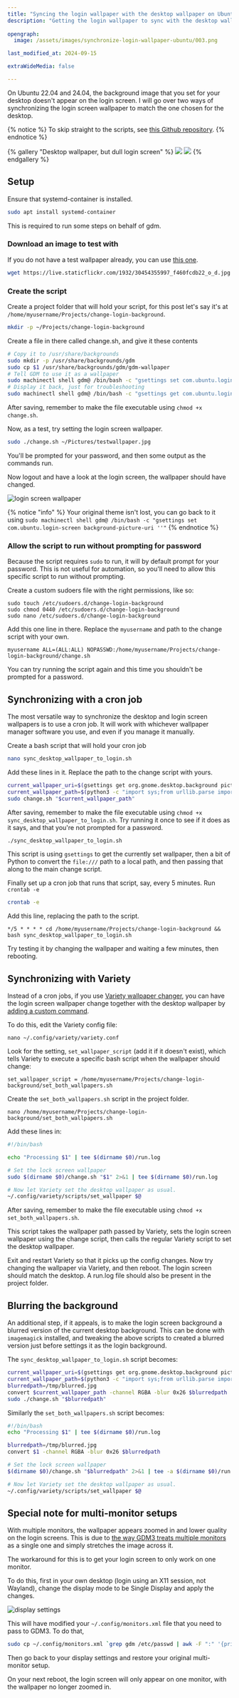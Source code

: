 ```yaml
---
title: "Syncing the login wallpaper with the desktop wallpaper on Ubuntu"
description: "Getting the login wallpaper to sync with the desktop wallpaper, when using standalone or Variety wallpaper changer"
  
opengraph: 
  image: /assets/images/synchronize-login-wallpaper-ubuntu/003.png

last_modified_at: 2024-09-15

extraWideMedia: false

---
```


On Ubuntu 22.04 and 24.04, the background image that you set for your desktop doesn't appear on the login screen. I will go over two ways of synchronizing the login screen wallpaper to match the one chosen for the desktop.  

{% notice %}
To skip straight to the scripts, see [this Github repository](https://github.com/mendhak/ubuntu-change-login-background).
{% endnotice %}


{% gallery "Desktop wallpaper, but dull login screen" %}
![](/assets/images/synchronize-login-wallpaper-ubuntu/001.png)
![](/assets/images/synchronize-login-wallpaper-ubuntu/002.png)
{% endgallery %}

## Setup

Ensure that systemd-container is installed.

```bash
sudo apt install systemd-container
```

This is required to run some steps on behalf of gdm. 


### Download an image to test with

If you do not have a test wallpaper already, you can use [this one](https://www.flickr.com/photos/mendhak/30454355997/). 

```bash
wget https://live.staticflickr.com/1932/30454355997_f460fcdb22_o_d.jpg -O ~/Pictures/testwallpaper.jpg
```


### Create the script

Create a project folder that will hold your script, for this post let's say it's at `/home/myusername/Projects/change-login-background`. 

```bash
mkdir -p ~/Projects/change-login-background
```

Create a file in there called change.sh, and give it these contents

```bash
# Copy it to /usr/share/backgrounds 
sudo mkdir -p /usr/share/backgrounds/gdm
sudo cp $1 /usr/share/backgrounds/gdm/gdm-wallpaper
# Tell GDM to use it as a wallpaper
sudo machinectl shell gdm@ /bin/bash -c "gsettings set com.ubuntu.login-screen background-picture-uri 'file:///usr/share/backgrounds/gdm/gdm-wallpaper'; gsettings set com.ubuntu.login-screen background-size 'cover'"
# Display it back, just for troubleshooting
sudo machinectl shell gdm@ /bin/bash -c "gsettings get com.ubuntu.login-screen background-picture-uri; gsettings get com.ubuntu.login-screen background-size"
```

After saving, remember to make the file executable using `chmod +x change.sh`. 

Now, as a test, try setting the login screen wallpaper.

```bash
sudo ./change.sh ~/Pictures/testwallpaper.jpg 
```

You'll be prompted for your password, and then some output as the commands run. 

Now logout and have a look at the login screen, the wallpaper should have changed. 

![login screen wallpaper](/assets/images/synchronize-login-wallpaper-ubuntu/003.png)

{% notice "info" %}
Your original theme isn't lost, you can go back to it using `sudo machinectl shell gdm@ /bin/bash -c "gsettings set com.ubuntu.login-screen background-picture-uri ''"`
{% endnotice %}

### Allow the script to run without prompting for password

Because the script requires `sudo` to run, it will by default prompt for your password.  This is not useful for automation, so you'll need to allow this specific script to run without prompting.  

Create a custom sudoers file with the right permissions, like so: 

```
sudo touch /etc/sudoers.d/change-login-background
sudo chmod 0440 /etc/sudoers.d/change-login-background
sudo nano /etc/sudoers.d/change-login-background
```

Add this one line in there.  Replace the `myusername` and path to the change script with your own.  

```
myusername ALL=(ALL:ALL) NOPASSWD:/home/myusername/Projects/change-login-background/change.sh
```

You can try running the script again and this time you shouldn't be prompted for a password. 


## Synchronizing with a cron job

The most versatile way to synchronize the desktop and login screen wallpapers is to use a cron job.  It will work with whichever wallpaper manager software you use, and even if you manage it manually.

Create a bash script that will hold your cron job

```bash
nano sync_desktop_wallpaper_to_login.sh
```
Add these lines in it.  Replace the path to the change script with yours.   

```bash
current_wallpaper_uri=$(gsettings get org.gnome.desktop.background picture-uri | sed "s/'//g")
current_wallpaper_path=$(python3 -c "import sys;from urllib.parse import unquote, urlparse; print(unquote(urlparse(sys.argv[1]).path))" "$current_wallpaper_uri")
sudo change.sh "$current_wallpaper_path"
```

After saving, remember to make the file executable using `chmod +x sync_desktop_wallpaper_to_login.sh`. Try running it once to see if it does as it says, and that you're not prompted for a password. 


```bash
./sync_desktop_wallpaper_to_login.sh
```

This script is using `gsettings` to get the currently set wallpaper, then a bit of Python to convert the `file:///` path to a local path, and then passing that along to the main change script.  


Finally set up a cron job that runs that script, say, every 5 minutes.  Run `crontab -e`

```bash
crontab -e
```

Add this line, replacing the path to the script. 

```
*/5 * * * * cd /home/myusername/Projects/change-login-background && bash sync_desktop_wallpaper_to_login.sh
```

Try testing it by changing the wallpaper and waiting a few minutes, then rebooting.  

## Synchronizing with Variety

Instead of a cron jobs, if you use [Variety wallpaper changer](https://peterlevi.com/variety/), you can have the login screen wallpaper change together with the desktop wallpaper by [adding a custom command](https://github.com/varietywalls/variety/blob/a8abe2bd36e293300bc1d3066726b660a3db9078/data/config/variety.conf#L16-L25).  

To do this, edit the Variety config file:

```
nano ~/.config/variety/variety.conf
```

Look for the setting, `set_wallpaper_script` (add it if it doesn't exist), which tells Variety to execute a specific bash script when the wallpaper should change:  

```
set_wallpaper_script = /home/myusername/Projects/change-login-background/set_both_wallpapers.sh
```

Create the `set_both_wallpapers.sh` script in the project folder. 

```
nano /home/myusername/Projects/change-login-background/set_both_wallpapers.sh
```

Add these lines in:

```bash
#!/bin/bash 

echo "Processing $1" | tee $(dirname $0)/run.log

# Set the lock screen wallpaper
sudo $(dirname $0)/change.sh "$1" 2>&1 | tee $(dirname $0)/run.log

# Now let Variety set the desktop wallpaper as usual.
~/.config/variety/scripts/set_wallpaper $@
```

After saving, remember to make the file executable using `chmod +x set_both_wallpapers.sh`. 

This script takes the wallpaper path passed by Variety, sets the login screen wallpaper using the change script, then calls the regular Variety script to set the desktop wallpaper. 

Exit and restart Variety so that it picks up the config changes. Now try changing the wallpaper via Variety, and then reboot. The login screen should match the desktop.  A run.log file should also be present in the project folder. 

## Blurring the background

An additional step, if it appeals, is to make the login screen background a blurred version of the current desktop background. This can be done with `imagemagick` installed, and tweaking the above scripts to created a blurred version just before settings it as the login background. 

The `sync_desktop_wallpaper_to_login.sh` script becomes: 

```bash
current_wallpaper_uri=$(gsettings get org.gnome.desktop.background picture-uri | sed "s/'//g")
current_wallpaper_path=$(python3 -c "import sys;from urllib.parse import unquote, urlparse; print(unquote(urlparse(sys.argv[1]).path))" "$current_wallpaper_uri")
blurredpath=/tmp/blurred.jpg
convert $current_wallpaper_path -channel RGBA -blur 0x26 $blurredpath
sudo ./change.sh "$blurredpath"
```

Similarly the `set_both_wallpapers.sh` script becomes: 

```bash
#!/bin/bash 
echo "Processing $1" | tee $(dirname $0)/run.log

blurredpath=/tmp/blurred.jpg
convert $1 -channel RGBA -blur 0x26 $blurredpath

# Set the lock screen wallpaper
$(dirname $0)/change.sh "$blurredpath" 2>&1 | tee -a $(dirname $0)/run.log

# Now let Variety set the desktop wallpaper as usual.
~/.config/variety/scripts/set_wallpaper $@
```




## Special note for multi-monitor setups

With multiple monitors, the wallpaper appears zoomed in and lower quality on the login screens.  This is due to [the way GDM3 treats multiple monitors](https://github.com/thiggy01/change-gdm-background/issues/15) as a single one and simply stretches the image across it. 

The workaround for this is to get your login screen to only work on one monitor.  

To do this, first in your own desktop (login using an X11 session, not Wayland), change the display mode to be Single Display and apply the changes.  

![display settings](/assets/images/synchronize-login-wallpaper-ubuntu/004.png)


This will have modified your `~/.config/monitors.xml` file that you need to pass to GDM3.  To do that, 

```bash
sudo cp ~/.config/monitors.xml `grep gdm /etc/passwd | awk -F ":" '{print $6}'`/.config/
```

Then go back to your display settings and restore your original multi-monitor setup.  

On your next reboot, the login screen will only appear on one monitor, with the wallpaper no longer zoomed in.  
